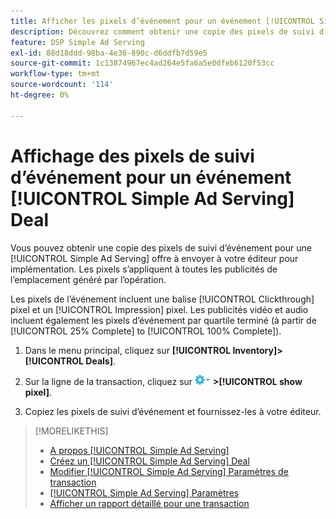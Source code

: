 ```yaml
---
title: Afficher les pixels d’événement pour un événement [!UICONTROL Simple Ad Serving] Deal
description: Découvrez comment obtenir une copie des pixels de suivi d’événement pour un événement [!UICONTROL Simple Ad Serving] accord.
feature: DSP Simple Ad Serving
exl-id: 88d18ddd-98ba-4e36-890c-d6ddfb7d59e5
source-git-commit: 1c13874967ec4ad264e5fa6a5e0dfeb6120f53cc
workflow-type: tm+mt
source-wordcount: '114'
ht-degree: 0%

---
```


# Affichage des pixels de suivi d’événement pour un événement [!UICONTROL Simple Ad Serving] Deal

Vous pouvez obtenir une copie des pixels de suivi d’événement pour une [!UICONTROL Simple Ad Serving] offre à envoyer à votre éditeur pour implémentation. Les pixels s’appliquent à toutes les publicités de l’emplacement généré par l’opération.

Les pixels de l’événement incluent une balise [!UICONTROL Clickthrough] pixel et un [!UICONTROL Impression] pixel. Les publicités vidéo et audio incluent également les pixels d’événement par quartile terminé (à partir de [!UICONTROL 25% Complete] to [!UICONTROL 100% Complete]).

1. Dans le menu principal, cliquez sur **[!UICONTROL Inventory]>[!UICONTROL Deals]**.

1. Sur la ligne de la transaction, cliquez sur ![Menu Options](/help/dsp/assets/options-menu.png) **>[!UICONTROL show pixel]**.

1. Copiez les pixels de suivi d’événement et fournissez-les à votre éditeur.

>[!MORELIKETHIS]
>
>* [A propos [!UICONTROL Simple Ad Serving]](simple-deal-about.md)
>* [Créez un [!UICONTROL Simple Ad Serving] Deal](simple-deal-create.md)
>* [Modifier [!UICONTROL Simple Ad Serving] Paramètres de transaction](simple-deal-edit.md)
>* [[!UICONTROL Simple Ad Serving] Paramètres](simple-deal-settings.md)
>* [Afficher un rapport détaillé pour une transaction](/help/dsp/inventory/deal-view-report.md)


